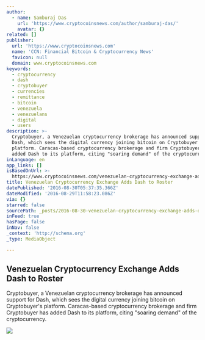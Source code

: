 ```yaml
---
author:
  - name: Samburaj Das
    url: 'https://www.cryptocoinsnews.com/author/samburaj-das/'
    avatar: {}
related: []
publisher:
  url: 'https://www.cryptocoinsnews.com'
  name: 'CCN: Financial Bitcoin & Cryptocurrency News'
  favicon: null
  domain: www.cryptocoinsnews.com
keywords:
  - cryptocurrency
  - dash
  - cryptobuyer
  - currencies
  - remittance
  - bitcoin
  - venezuela
  - venezuelans
  - digital
  - users
description: >-
  Cryptobuyer, a Venezuelan cryptocurrency brokerage has announced support for
  Dash, which sees the digital currency joining bitcoin on Cryptobuyer's
  platform. Caracas-based cryptocurrency brokerage and firm Cryptobuyer has
  added Dash to its platform, citing "soaring demand" of the cryptocurrency.
inLanguage: en
app_links: []
isBasedOnUrl: >-
  https://www.cryptocoinsnews.com/venezuelan-cryptocurrency-exchange-adds-dash-roster/
title: Venezuelan Cryptocurrency Exchange Adds Dash to Roster
datePublished: '2016-08-30T05:37:35.366Z'
dateModified: '2016-08-29T11:58:23.086Z'
via: {}
starred: false
sourcePath: _posts/2016-08-30-venezuelan-cryptocurrency-exchange-adds-dash-to-roster.md
inFeed: true
hasPage: false
inNav: false
_context: 'http://schema.org'
_type: MediaObject

---
```

<article style=""><h1>Venezuelan Cryptocurrency Exchange Adds Dash to Roster</h1><p>Cryptobuyer, a Venezuelan cryptocurrency brokerage has announced support for Dash, which sees the digital currency joining bitcoin on Cryptobuyer's platform. Caracas-based cryptocurrency brokerage and firm Cryptobuyer has added Dash to its platform, citing "soaring demand" of the cryptocurrency.</p><img src="https://www.cryptocoinsnews.com/wp-content/uploads/2016/08/Venezuela-neighborhood.jpg" /></article>